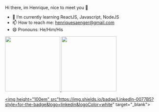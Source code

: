 Hi there, im Henrique, nice to meet you 👋

- 🌱 I’m currently learning ReactJS, Javascript, NodeJS
- 📫 How to reach me: henriquesaenger@gmail.com
- 😄 Pronouns: He/Him/His

<div>
  <a href="https://github.com/henriquesaenger">
  <img height="180em" src="https://github-readme-stats.vercel.app/api?username=henriquesaenger&show_icons=true&theme=midnight-purple">
  <img height="180em" src="https://github-readme-stats.vercel.app/api/top-langs/?username=henriquesaenger&layout=compact&theme=midnight-purple">
  
  <a href="https://www.linkedin.com/in/henrique-saenger/"><img height="100em" src"https://img.shields.io/badge/LinkedIn-0077B5?style=for-the-badge&logo=linkedin&logoColor=white" target="_blank"></a>
</div>
<div>
</div>
